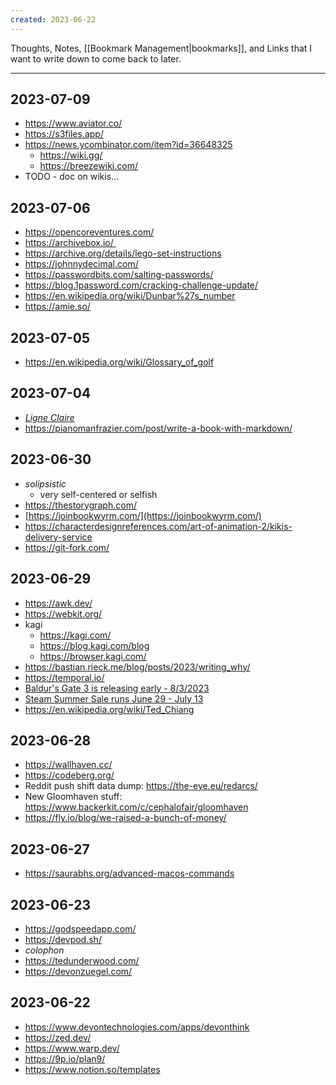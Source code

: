 ```yaml
---
created: 2023-06-22
---
```


Thoughts, Notes, [[Bookmark Management|bookmarks]], and Links that I want to write down to come back to later.

---

## 2023-07-09

- https://www.aviator.co/
- https://s3files.app/
- https://news.ycombinator.com/item?id=36648325
	- https://wiki.gg/
	- https://breezewiki.com/
- TODO - doc on wikis...

## 2023-07-06

- https://opencoreventures.com/
- https://archivebox.io/ 
- https://archive.org/details/lego-set-instructions
- https://johnnydecimal.com/
- https://passwordbits.com/salting-passwords/
- https://blog.1password.com/cracking-challenge-update/
- https://en.wikipedia.org/wiki/Dunbar%27s_number
- https://amie.so/

## 2023-07-05

- https://en.wikipedia.org/wiki/Glossary_of_golf

## 2023-07-04

- [_Ligne Claire_](https://en.wikipedia.org/wiki/Ligne_claire)
- https://pianomanfrazier.com/post/write-a-book-with-markdown/

## 2023-06-30

- _solipsistic_
	- very self-centered or selfish
- https://thestorygraph.com/
- [https://joinbookwyrm.com/](https://joinbookwyrm.com/)
- https://characterdesignreferences.com/art-of-animation-2/kikis-delivery-service
- https://git-fork.com/

## 2023-06-29

- https://awk.dev/
- https://webkit.org/
- kagi
	- https://kagi.com/
	- https://blog.kagi.com/blog
	- https://browser.kagi.com/
- https://bastian.rieck.me/blog/posts/2023/writing_why/
- https://temporal.io/
- [Baldur's Gate 3 is releasing early - 8/3/2023](https://store.steampowered.com/news/app/1086940/view/3657534571513526776)
- [Steam Summer Sale runs June 29 - July 13](https://store.steampowered.com/news/?emclan=103582791457287600&emgid=3682303734604033314)
- https://en.wikipedia.org/wiki/Ted_Chiang

## 2023-06-28

- https://wallhaven.cc/
- https://codeberg.org/
- Reddit push shift data dump: https://the-eye.eu/redarcs/
- New Gloomhaven stuff: https://www.backerkit.com/c/cephalofair/gloomhaven 
- https://fly.io/blog/we-raised-a-bunch-of-money/

## 2023-06-27

- https://saurabhs.org/advanced-macos-commands

## 2023-06-23

- https://godspeedapp.com/
- https://devpod.sh/
- _colophon_
- https://tedunderwood.com/
- https://devonzuegel.com/

## 2023-06-22

- https://www.devontechnologies.com/apps/devonthink
- https://zed.dev/
- https://www.warp.dev/
- https://9p.io/plan9/
- https://www.notion.so/templates


